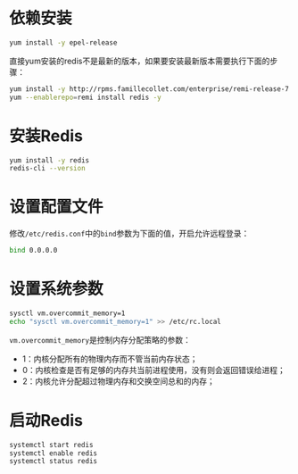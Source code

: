 # 依赖安装



```bash
yum install -y epel-release
```



直接yum安装的redis不是最新的版本，如果要安装最新版本需要执行下面的步骤：



```bash
yum install -y http://rpms.famillecollet.com/enterprise/remi-release-7.rpm
yum --enablerepo=remi install redis -y
```



#  安装Redis



```bash
yum install -y redis
redis-cli --version
```



#  设置配置文件

修改`/etc/redis.conf`中的`bind`参数为下面的值，开启允许远程登录：



```bash
bind 0.0.0.0
```



#  设置系统参数



```bash
sysctl vm.overcommit_memory=1
echo "sysctl vm.overcommit_memory=1" >> /etc/rc.local
```



`vm.overcommit_memory`是控制内存分配策略的参数：

- 1：内核分配所有的物理内存而不管当前内存状态；
- 0：内核检查是否有足够的内存共当前进程使用，没有则会返回错误给进程；
- 2：内核允许分配超过物理内存和交换空间总和的内存；



# 启动Redis



```bash
systemctl start redis
systemctl enable redis
systemctl status redis
```

